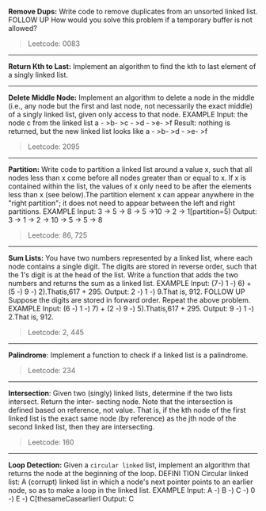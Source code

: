 **Remove Dups:** Write code to remove duplicates from an unsorted linked list. FOLLOW UP
How would you solve this problem if a temporary buffer is not allowed? 

> Leetcode: 0083

---

**Return Kth to Last:** Implement an algorithm to find the kth to last element of a singly linked list.

---

**Delete Middle Node:** Implement an algorithm to delete a node in the middle (i.e., any node but the first and last node, not necessarily the exact middle) of a singly linked list, given only access to that node.
EXAMPLE
Input: the node c from the linked list a - >b- >c - >d - >e- >f
Result: nothing is returned, but the new linked list looks like a - >b- >d - >e- >f 

> Leetcode: 2095
---

**Partition:** Write code to partition a linked list around a value x, such that all nodes less than x come before all nodes greater than or equal to x. lf x is contained within the list, the values of x only need to be after the elements less than x (see below).The partition element x can appear anywhere in the "right partition"; it does not need to appear between the left and right partitions.
EXAMPLE
Input: 3 -> 5 -> 8 -> 5 ->10 -> 2 -> 1[partition=5) 
Output: 3 -> 1 -> 2 -> 10 -> 5 -> 5 -> 8

> Leetcode: 86, 725

---

**Sum Lists:** You have two numbers represented by a linked list, where each node contains a single digit. The digits are stored in reverse order, such that the 1's digit is at the head of the list. Write a function that adds the two numbers and returns the sum as a linked list.
EXAMPLE
Input: (7-) 1 -) 6) + (5 -) 9 -) 2).Thatis,617 + 295. Output: 2 -) 1 -) 9.That is, 912.
FOLLOW UP
Suppose the digits are stored in forward order. Repeat the above problem. EXAMPLE
Input: (6 -) 1 -) 7) + (2 -) 9 -) 5).Thatis,617 + 295. Output: 9 -) 1 -) 2.That is, 912.


> Leetcode: 2, 445

---


**Palindrome**: Implement a function to check if a linked list is a palindrome.

> Leetcode: 234

---

**Intersection**: Given two (singly) linked lists, determine if the two lists intersect. Return the inter- secting node. Note that the intersection is defined based on reference, not value. That is, if the kth node of the first linked list is the exact same node (by reference) as the jth node of the second linked list, then they are intersecting.

> Leetcode: 160

---


**Loop Detection:** Given a `circular linked` list, implement an algorithm that returns the node at the beginning of the loop.
DEFINI TION
Circular linked list: A (corrupt) linked list in which a node's next pointer points to an earlier node, so as to make a loop in the linked list.
EXAMPLE
Input: A -) B -) C -) 0 -) E -) C[thesameCasearlierl Output: C